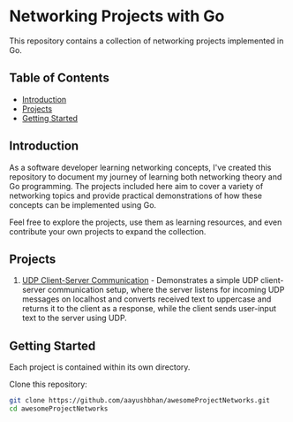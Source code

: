 # Networking Projects with Go

This repository contains a collection of networking projects implemented in Go.
## Table of Contents

- [Introduction](#introduction)
- [Projects](#projects)
- [Getting Started](#getting-started)

## Introduction

As a software developer learning networking concepts, I've created this repository to document my journey of learning both networking theory and Go programming. The projects included here aim to cover a variety of networking topics and provide practical demonstrations of how these concepts can be implemented using Go.

Feel free to explore the projects, use them as learning resources, and even contribute your own projects to expand the collection.

## Projects

1. [UDP Client-Server Communication](/UdpClientServer) - Demonstrates a simple UDP client-server communication setup, where the server listens for incoming UDP messages on localhost and converts received text to uppercase and returns it to the client as a response, while the client sends user-input text to the server using UDP.

## Getting Started

Each project is contained within its own directory.

Clone this repository:

```sh
git clone https://github.com/aayushbhan/awesomeProjectNetworks.git
cd awesomeProjectNetworks
